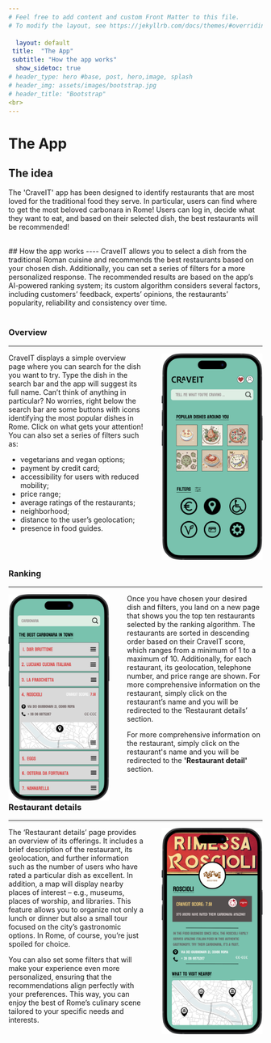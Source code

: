 ```yaml
---
# Feel free to add content and custom Front Matter to this file.
# To modify the layout, see https://jekyllrb.com/docs/themes/#overriding-theme-defaults

  layout: default
 title:  "The App"
 subtitle: "How the app works"
  show_sidetoc: true
# header_type: hero #base, post, hero,image, splash
# header_img: assets/images/bootstrap.jpg
# header_title: "Bootstrap"
<br>
---
```


# **The App**
## The idea

The 'CraveIT' app has been designed to identify restaurants that are most loved for the traditional food they serve. 
In particular, users can find where to get the most beloved carbonara in Rome! 
Users can log in, decide what they want to eat, and based on their selected dish, the best restaurants will be recommended!


<br>
## How the app works
----
CraveIT allows you to select a dish from the traditional Roman cuisine and recommends the best restaurants based on your chosen dish. Additionally, you can set a series of filters for a more personalized response.
The recommended results are based on the app’s AI-powered ranking system; its custom algorithm considers several factors, including customers’ feedback, experts’ opinions, the restaurants’ popularity, reliability and consistency over time.
<br>
<br>

### Overview 
----
<img title="Overview" align="right" width="200px" style="margin: 0px 0px 0px 35px;" src="assets/images/overview_app.png">

CraveIT displays a simple overview page where you can search for the dish you want to try. Type the dish in the search bar and the app will suggest its full name.
Can’t think of anything in particular? No worries, right below the search bar are some buttons with icons identifying the most popular dishes in Rome. Click on what gets your attention!
You can also set a series of filters such as:
-  	vegetarians and vegan options;
-  	payment by credit card;
- 	accessibility for users with reduced mobility;
- 	price range;
-  	average ratings of the restaurants;
-  	neighborhood;
- 	distance to the user’s geolocation;
-  	presence in food guides.
<br>
<br>

### Ranking  
-----

<img title="Ranking" align="left" width="200px" style="margin: 0px 35px 0px 0px;" src="assets/images/ranking.png">

Once you have chosen your desired dish and filters, you land on a new page that shows you the top ten restaurants selected by the ranking algorithm. The restaurants are sorted in descending order based on their CraveIT score, which ranges from a minimum of 1 to a maximum of 10. Additionally, for each restaurant, its geolocation, telephone number, and price range are shown.
For more comprehensive information on the restaurant, simply click on the restaurant’s name and you will be redirected to the ‘Restaurant details’ section.

For more comprehensive information on the restaurant, simply click on the restaurant's name and you will be redirected to the **'Restaurant detail'** section.
<br>
<br>
<br>
### Restaurant details 
----
<img title="Ranking" align="right" width="200px" style="margin: 0px 0px 0px 35px;" src="assets/images/restaurant_detail.png">
The ‘Restaurant details’ page provides an overview of its offerings. 
It includes a brief description of the restaurant, its geolocation, and further information such as the number of users who have rated a particular dish as excellent. 
In addition, a map will display nearby places of interest – e.g., museums, places of worship, and libraries. This feature allows you to organize not only a lunch or dinner but also a small tour focused on the city’s gastronomic options. 
In Rome, of course, you’re just spoiled for choice.

You can also set some filters that will make your experience even more personalized, ensuring that the recommendations align perfectly with your preferences. 
This way, you can enjoy the best of Rome’s culinary scene tailored to your specific needs and interests.
